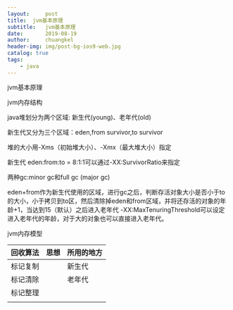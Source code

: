 ```yaml
---
layout:     post
title:	jvm基本原理
subtitle: 	jvm基本原理
date:       2019-08-19
author:     chuangkel
header-img: img/post-bg-ios9-web.jpg
catalog: true
tags:
    - java
---
```


jvm基本原理

jvm内存结构

java堆划分为两个区域: 新生代(young)、老年代(old)

新生代又分为三个区域：eden,from survivor,to survivor

堆的大小用-Xms（初始堆大小）、-Xmx（最大堆大小）指定

新生代 eden:from:to = 8:1:1可以通过-XX:SurvivorRatio来指定

两种gc:minor gc和full gc (major gc)

eden+from作为新生代使用的区域，进行gc之后，判断存活对象大小是否小于to的大小，小于拷贝到to区，然后清除掉eden和from区域，并将还存活的对象的年龄+1，当达到15（默认）之后进入老年代  -XX:MaxTenuringThreshold可以设定进入老年代的年龄，对于大的对象也可以直接进入老年代。

jvm内存模型



| 回收算法 | 思想 | 所用的地方 |
| -------- | ---- | ---------- |
| 标记复制 |      | 新生代     |
| 标记清除 |      | 老年代     |
| 标记整理 |      |            |
|          |      |            |

